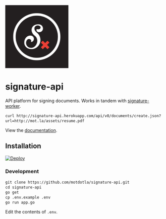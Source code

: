 <img src="https://raw.githubusercontent.com/motdotla/signature-api/master/signature-api.jpg" alt="signature-api" width="200" />

# signature-api

API platform for signing documents. Works in tandem with [signature-worker](https://github.com/motdotla/signature-worker).

```
curl http://signature-api.herokuapp.com/api/v0/documents/create.json?url=http://mot.la/assets/resume.pdf
```

View the [documentation](http://docs.signatureapi.apiary.io/).

## Installation

[![Deploy](https://www.herokucdn.com/deploy/button.png)](https://heroku.com/deploy)

### Development

```
git clone https://github.com/motdotla/signature-api.git
cd signature-api
go get 
cp .env.example .env
go run app.go
```

Edit the contents of `.env`.

